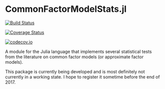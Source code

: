 CommonFactorModelStats.jl
=====================

[![Build Status](https://travis-ci.org/colintbowers/CommonFactorModelStats.jl.svg?branch=master)](https://travis-ci.org/colintbowers/CommonFactorModelStats.jl)

[![Coverage Status](https://coveralls.io/repos/colintbowers/CommonFactorModelStats.jl/badge.svg?branch=master&service=github)](https://coveralls.io/github/colintbowers/CommonFactorModelStats.jl?branch=master)

[![codecov.io](http://codecov.io/github/colintbowers/CommonFactorModelStats.jl/coverage.svg?branch=master)](http://codecov.io/github/colintbowers/CommonFactorModelStats.jl?branch=master)

A module for the Julia language that implements several statistical tests from the literature on common factor models (or approximate factor models).

This package is currently being developed and is most definitely not currently in a working state. I hope to register it sometime before the end of 2017.
